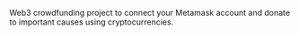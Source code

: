 Web3 crowdfunding project to connect your Metamask account and donate to important causes using cryptocurrencies.
